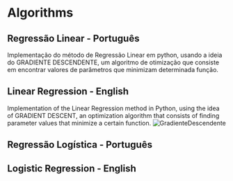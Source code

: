 # Algorithms 
## Regressão Linear - Português

Implementação do método de Regressão Linear em python, usando a ideia do GRADIENTE DESCENDENTE, um algoritmo de otimização que consiste em encontrar valores de parâmetros que minimizam determinada função. 

## Linear Regression - English
Implementation of the Linear Regression method in Python, using the idea of GRADIENT DESCENT, an optimization algorithm that consists of finding parameter values that minimize a certain function.
![GradienteDescendente](https://user-images.githubusercontent.com/130702330/232258727-f716e916-b2f6-46ad-b59a-d8ae4727736e.jpg)

## Regressão Logística - Português

## Logistic Regression - English
